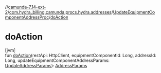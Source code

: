 //[camunda-7.14-ext-2](../../../index.md)/[com.hydra_billing.camunda.procs.hydra.addresses](../index.md)/[UpdateEquipmentComponentAddressProc](index.md)/[doAction](do-action.md)

# doAction

[jvm]\
fun [doAction](do-action.md)(restApi: HttpClient, equipmentComponentId: Long, addressId: Long, updateEquipmentComponentAddressParams: [UpdateAddressParams](../../com.hydra_billing.camunda.api.hydra.rest.v2.net_devices.types/-update-address-params/index.md)): [AddressParams](../../com.hydra_billing.camunda.api.hydra.rest.v2.net_devices.types/-address-params/index.md)
